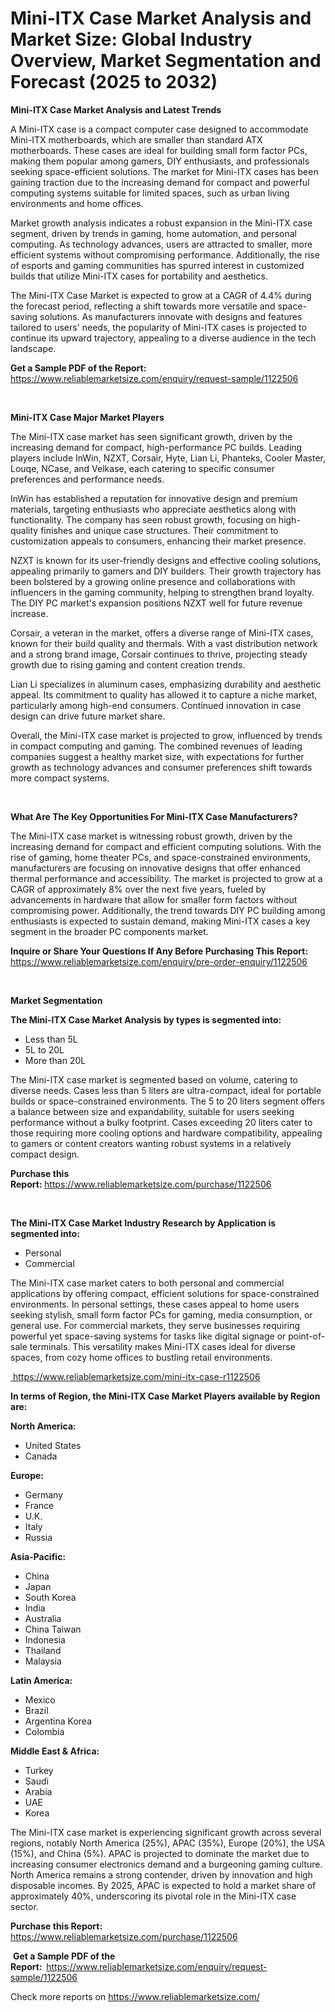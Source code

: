<p><h1>Mini-ITX Case Market Analysis and Market Size: Global Industry Overview, Market Segmentation and Forecast (2025 to 2032)</h1></p><p><strong>Mini-ITX Case Market Analysis and Latest Trends</strong></p>
<p><p>A Mini-ITX case is a compact computer case designed to accommodate Mini-ITX motherboards, which are smaller than standard ATX motherboards. These cases are ideal for building small form factor PCs, making them popular among gamers, DIY enthusiasts, and professionals seeking space-efficient solutions. The market for Mini-ITX cases has been gaining traction due to the increasing demand for compact and powerful computing systems suitable for limited spaces, such as urban living environments and home offices.</p><p>Market growth analysis indicates a robust expansion in the Mini-ITX case segment, driven by trends in gaming, home automation, and personal computing. As technology advances, users are attracted to smaller, more efficient systems without compromising performance. Additionally, the rise of esports and gaming communities has spurred interest in customized builds that utilize Mini-ITX cases for portability and aesthetics.</p><p>The Mini-ITX Case Market is expected to grow at a CAGR of 4.4% during the forecast period, reflecting a shift towards more versatile and space-saving solutions. As manufacturers innovate with designs and features tailored to users' needs, the popularity of Mini-ITX cases is projected to continue its upward trajectory, appealing to a diverse audience in the tech landscape.</p></p>
<p><strong>Get a Sample PDF of the Report:&nbsp;</strong> <a href="https://www.reliablemarketsize.com/enquiry/request-sample/1122506?utm_campaign=2462&utm_medium=2&utm_source=Github&utm_content=ia&utm_term=30032025&utm_id=mini-itx-case">https://www.reliablemarketsize.com/enquiry/request-sample/1122506</a></p>
<p>&nbsp;</p>
<p><strong>Mini-ITX Case Major Market Players</strong></p>
<p><p>The Mini-ITX case market has seen significant growth, driven by the increasing demand for compact, high-performance PC builds. Leading players include InWin, NZXT, Corsair, Hyte, Lian Li, Phanteks, Cooler Master, Louqe, NCase, and Velkase, each catering to specific consumer preferences and performance needs.</p><p>InWin has established a reputation for innovative design and premium materials, targeting enthusiasts who appreciate aesthetics along with functionality. The company has seen robust growth, focusing on high-quality finishes and unique case structures. Their commitment to customization appeals to consumers, enhancing their market presence.</p><p>NZXT is known for its user-friendly designs and effective cooling solutions, appealing primarily to gamers and DIY builders. Their growth trajectory has been bolstered by a growing online presence and collaborations with influencers in the gaming community, helping to strengthen brand loyalty. The DIY PC market's expansion positions NZXT well for future revenue increase.</p><p>Corsair, a veteran in the market, offers a diverse range of Mini-ITX cases, known for their build quality and thermals. With a vast distribution network and a strong brand image, Corsair continues to thrive, projecting steady growth due to rising gaming and content creation trends.</p><p>Lian Li specializes in aluminum cases, emphasizing durability and aesthetic appeal. Its commitment to quality has allowed it to capture a niche market, particularly among high-end consumers. Continued innovation in case design can drive future market share.</p><p>Overall, the Mini-ITX case market is projected to grow, influenced by trends in compact computing and gaming. The combined revenues of leading companies suggest a healthy market size, with expectations for further growth as technology advances and consumer preferences shift towards more compact systems.</p></p>
<p>&nbsp;</p>
<p><strong>What Are The Key Opportunities For Mini-ITX Case Manufacturers?</strong></p>
<p><p>The Mini-ITX case market is witnessing robust growth, driven by the increasing demand for compact and efficient computing solutions. With the rise of gaming, home theater PCs, and space-constrained environments, manufacturers are focusing on innovative designs that offer enhanced thermal performance and accessibility. The market is projected to grow at a CAGR of approximately 8% over the next five years, fueled by advancements in hardware that allow for smaller form factors without compromising power. Additionally, the trend towards DIY PC building among enthusiasts is expected to sustain demand, making Mini-ITX cases a key segment in the broader PC components market.</p></p>
<p><strong>Inquire or Share Your Questions If Any Before Purchasing This Report:</strong> <a href="https://www.reliablemarketsize.com/enquiry/pre-order-enquiry/1122506?utm_campaign=2462&utm_medium=2&utm_source=Github&utm_content=ia&utm_term=30032025&utm_id=mini-itx-case">https://www.reliablemarketsize.com/enquiry/pre-order-enquiry/1122506</a></p>
<p>&nbsp;</p>
<p><strong>Market Segmentation</strong></p>
<p><strong>The Mini-ITX Case Market Analysis by types is segmented into:</strong></p>
<p><ul><li>Less than 5L</li><li>5L to 20L</li><li>More than 20L</li></ul></p>
<p><p>The Mini-ITX case market is segmented based on volume, catering to diverse needs. Cases less than 5 liters are ultra-compact, ideal for portable builds or space-constrained environments. The 5 to 20 liters segment offers a balance between size and expandability, suitable for users seeking performance without a bulky footprint. Cases exceeding 20 liters cater to those requiring more cooling options and hardware compatibility, appealing to gamers or content creators wanting robust systems in a relatively compact design.</p></p>
<p><strong>Purchase this Report:&nbsp;</strong><a href="https://www.reliablemarketsize.com/purchase/1122506?utm_campaign=2462&utm_medium=2&utm_source=Github&utm_content=ia&utm_term=30032025&utm_id=mini-itx-case">https://www.reliablemarketsize.com/purchase/1122506</a></p>
<p>&nbsp;</p>
<p><strong>The Mini-ITX Case Market Industry Research by Application is segmented into:</strong></p>
<p><ul><li>Personal</li><li>Commercial</li></ul></p>
<p><p>The Mini-ITX case market caters to both personal and commercial applications by offering compact, efficient solutions for space-constrained environments. In personal settings, these cases appeal to home users seeking stylish, small form factor PCs for gaming, media consumption, or general use. For commercial markets, they serve businesses requiring powerful yet space-saving systems for tasks like digital signage or point-of-sale terminals. This versatility makes Mini-ITX cases ideal for diverse spaces, from cozy home offices to bustling retail environments.</p></p>
<p><a href="https://www.reliablemarketsize.com/mini-itx-case-r1122506?utm_campaign=2462&utm_medium=2&utm_source=Github&utm_content=ia&utm_term=30032025&utm_id=mini-itx-case">&nbsp;https://www.reliablemarketsize.com/mini-itx-case-r1122506</a></p>
<p><strong>In terms of Region, the Mini-ITX Case Market Players available by Region are:</strong></p>
<p>
    <p> <strong> North America: </strong>
        <ul>
            <li>United States</li>
            <li>Canada</li>
        </ul>
        </p> 
    <p> <strong> Europe: </strong>
        <ul>
            <li>Germany</li>
            <li>France</li>
            <li>U.K.</li>
            <li>Italy</li>
            <li>Russia</li>
        </ul>
        </p> 
    <p> <strong> Asia-Pacific: </strong>
        <ul>
            <li>China</li>
            <li>Japan</li>
            <li>South Korea</li>
            <li>India</li>
            <li>Australia</li>
            <li>China Taiwan</li>
            <li>Indonesia</li>
            <li>Thailand</li>
            <li>Malaysia</li>
        </ul>
        </p> 
    <p> <strong> Latin America: </strong>
        <ul>
            <li>Mexico</li>
            <li>Brazil</li>
            <li>Argentina Korea</li>
            <li>Colombia</li>
        </ul>
        </p> 
    <p> <strong> Middle East & Africa: </strong>
        <ul>
            <li>Turkey</li>
            <li>Saudi</li>
            <li>Arabia</li>
            <li>UAE</li>
            <li>Korea</li>
        </ul>
    </p>
    </p>
<p><p>The Mini-ITX case market is experiencing significant growth across several regions, notably North America (25%), APAC (35%), Europe (20%), the USA (15%), and China (5%). APAC is projected to dominate the market due to increasing consumer electronics demand and a burgeoning gaming culture. North America remains a strong contender, driven by innovation and high disposable incomes. By 2025, APAC is expected to hold a market share of approximately 40%, underscoring its pivotal role in the Mini-ITX case sector.</p></p>
<p><strong>Purchase this Report: </strong><a href="https://www.reliablemarketsize.com/purchase/1122506?utm_campaign=2462&utm_medium=2&utm_source=Github&utm_content=ia&utm_term=30032025&utm_id=mini-itx-case">https://www.reliablemarketsize.com/purchase/1122506</a></p>
<p>&nbsp;<strong>Get a Sample PDF of the Report:&nbsp;&nbsp;</strong><a href="https://www.reliablemarketsize.com/enquiry/request-sample/1122506?utm_campaign=2462&utm_medium=2&utm_source=Github&utm_content=ia&utm_term=30032025&utm_id=mini-itx-case">https://www.reliablemarketsize.com/enquiry/request-sample/1122506</a></p>
<p><strong></strong></p>
<p>Check more reports on <a href="https://www.reliablemarketsize.com/?utm_campaign=2462&utm_medium=2&utm_source=Github&utm_content=ia&utm_term=30032025&utm_id=mini-itx-case">https://www.reliablemarketsize.com/</a></p>